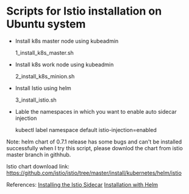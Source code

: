 # Scripts for Istio installation on Ubuntu system

* Install k8s master node using kubeadmin
 
  1_install_k8s_master.sh
* Install k8s work node using kubeadmin
  
  2_install_k8s_minion.sh
* Install Istio using helm
  
  3_install_istio.sh
* Lable the namespaces in which you want to enable auto sidecar injection
  
  kubectl label namespace default istio-injection=enabled

Note: helm chart of 0.7.1 release has some bugs and can't be installed successfully when I try this script, please downlod the chart from istio master branch in githhub.

Istio chart download link: https://github.com/istio/istio/tree/master/install/kubernetes/helm/istio

References:
[Installing the Istio Sidecar](https://preliminary.istio.io/docs/setup/kubernetes/sidecar-injection.html)
[Installation with Helm](https://preliminary.istio.io/docs/setup/kubernetes/helm-install.html)
